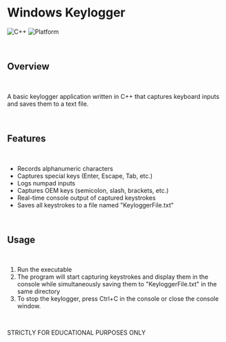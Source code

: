 # Windows Keylogger


![C++](https://img.shields.io/badge/C++-17-blue.svg)
![Platform](https://img.shields.io/badge/Platform-Windows-brightgreen.svg)

<br>

## Overview

<br>

A basic keylogger application written in C++ that captures keyboard inputs and saves them to a text file.

<br>

## Features

<br>

- Records alphanumeric characters
- Captures special keys (Enter, Escape, Tab, etc.)
- Logs numpad inputs
- Captures OEM keys (semicolon, slash, brackets, etc.)
- Real-time console output of captured keystrokes
- Saves all keystrokes to a file named "KeyloggerFile.txt"

<br>

## Usage

<br>

1. Run the executable
2. The program will start capturing keystrokes and display them in the console while simultaneously saving them to "KeyloggerFile.txt" in the same directory
3. To stop the keylogger, press Ctrl+C in the console or close the console window.

<br>

STRICTLY FOR EDUCATIONAL PURPOSES ONLY

